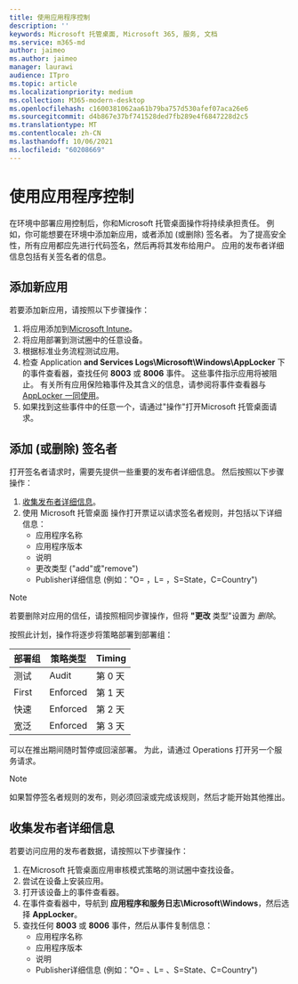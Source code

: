 ```yaml
---
title: 使用应用程序控制
description: ''
keywords: Microsoft 托管桌面, Microsoft 365, 服务, 文档
ms.service: m365-md
author: jaimeo
ms.author: jaimeo
manager: laurawi
audience: ITpro
ms.topic: article
ms.localizationpriority: medium
ms.collection: M365-modern-desktop
ms.openlocfilehash: c1600381062aa61b79ba757d530afef07aca26e6
ms.sourcegitcommit: d4b867e37bf741528ded7fb289e4f6847228d2c5
ms.translationtype: MT
ms.contentlocale: zh-CN
ms.lasthandoff: 10/06/2021
ms.locfileid: "60208669"
---
```

# <a name="work-with-app-control"></a>使用应用程序控制

在环境中部署应用控制后，你和Microsoft 托管桌面操作将持续承担责任。 例如，你可能想要在环境中添加新应用，或者添加 (或删除) 签名者。 为了提高安全性，所有应用都应先进行代码签名，然后再将其发布给用户。 应用的发布者详细信息包括有关签名者的信息。


## <a name="add-a-new-app"></a>添加新应用

若要添加新应用，请按照以下步骤操作：

1. 将应用添加到[Microsoft Intune](/mem/intune/apps/apps-win32-app-management)。
2. 将应用部署到测试圈中的任意设备。 
3. 根据标准业务流程测试应用。 
4. 检查 Application **and Services Logs\Microsoft\Windows\AppLocker** 下的事件查看器，查找任何 **8003** 或 **8006** 事件。 这些事件指示应用将被阻止。 有关所有应用保险箱事件及其含义的信息，请参阅将事件查看器与 [AppLocker 一同使用](/windows/security/threat-protection/windows-defender-application-control/applocker/using-event-viewer-with-applocker)。
5. 如果找到这些事件中的任意一个，请通过"操作"打开Microsoft 托管桌面请求。

## <a name="add-or-remove-a-trusted-signer"></a>添加 (或删除) 签名者

打开签名者请求时，需要先提供一些重要的发布者详细信息。 然后按照以下步骤操作：

1. [收集发布者详细信息](#gather-publisher-details)。
2. 使用 Microsoft 托管桌面 操作打开票证以请求签名者规则，并包括以下详细信息：  
    - 应用程序名称 
    - 应用程序版本 
    - 说明 
    - 更改类型 ("add"或"remove")   
    - Publisher详细信息 (例如："O= <publisher name> ，L= <location> ，S=State，C=Country")  

> [!NOTE]
> 若要删除对应用的信任，请按照相同步骤操作，但将 **"更改** 类型"设置为 *删除*。

按照此计划，操作将逐步将策略部署到部署组：


|部署组  |策略类型  |Timing  |
|---------|---------|---------|
|测试     |  Audit       |  第 0 天       |
|First     | Enforced        | 第 1 天        |
|快速     | Enforced        |  第 2 天       |
|宽泛     | Enforced        |  第 3 天       |


可以在推出期间随时暂停或回滚部署。 为此，请通过 Operations 打开另一个服务请求。

> [!NOTE]
> 如果暂停签名者规则的发布，则必须回滚或完成该规则，然后才能开始其他推出。

## <a name="gather-publisher-details"></a>收集发布者详细信息

若要访问应用的发布者数据，请按照以下步骤操作：

1. 在Microsoft 托管桌面应用审核模式策略的测试圈中查找设备。 
2. 尝试在设备上安装应用。
3. 打开该设备上的事件查看器。 
4. 在事件查看器中，导航到 **应用程序和服务日志\Microsoft\Windows**，然后选择 **AppLocker**。 
5. 查找任何 **8003** 或 **8006** 事件，然后从事件复制信息： 
    - 应用程序名称 
    - 应用程序版本 
    - 说明 
    - Publisher详细信息 (例如："O= <publisher name> 、L= <location> 、S=State、C=Country") 